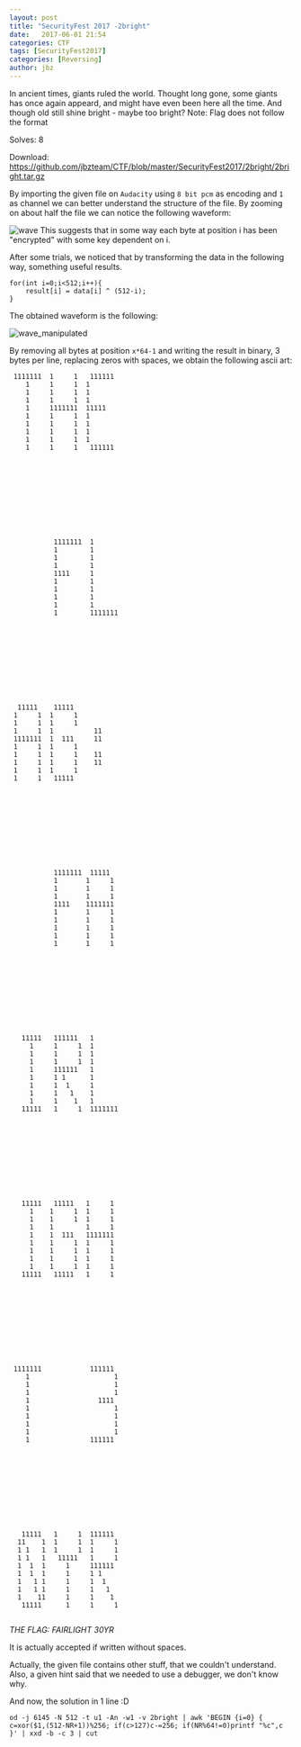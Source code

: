 ```yaml
---
layout: post
title: "SecurityFest 2017 -2bright"
date:   2017-06-01 21:54
categories: CTF
tags: [SecurityFest2017]
categories: [Reversing]
author: jbz
---
```




In ancient times, giants ruled the world. Thought long gone, some giants has once again appeard, and might have even been here all the time. And though old still shine bright - maybe too bright? Note: Flag does not follow the format

Solves: 8

Download: https://github.com/jbzteam/CTF/blob/master/SecurityFest2017/2bright/2bright.tar.gz

By importing the given file on `Audacity` using `8 bit pcm` as encoding  and `1` as channel we can better understand the structure of the file. By zooming on about half the file we can notice the following waveform:

![wave](https://raw.githubusercontent.com/jbzteam/CTF/master/SecurityFest2017/2bright/wave.png)
This suggests that in some way each byte at position i has been "encrypted" with some key dependent on i. 

After some trials, we noticed that by transforming the data in the following way, something useful results.

```
for(int i=0;i<512;i++){
    result[i] = data[i] ^ (512-i);
} 
```
 
The obtained waveform is the following:

![wave_manipulated](https://raw.githubusercontent.com/jbzteam/CTF/master/SecurityFest2017/2bright/wave_manipulated.png)

 By removing all bytes at position `x*64-1` and writing the result in binary, 3 bytes per line, replacing zeros with spaces, we obtain the following ascii art:

```
 1111111  1     1   111111   
    1     1     1  1         
    1     1     1  1         
    1     1     1  1         
    1     1111111  11111     
    1     1     1  1         
    1     1     1  1         
    1     1     1  1         
    1     1     1  1         
    1     1     1   111111   
                             
                             
                             
                             
                             
                             
                             
                             
                             
                             
                             
           1111111  1        
           1        1        
           1        1        
           1        1        
           1111     1        
           1        1        
           1        1        
           1        1        
           1        1        
           1        1111111  
                             
                             
                             
                             
                             
                             
                             
                             
                             
                             
                             
  11111    11111             
 1     1  1     1            
 1     1  1     1            
 1     1  1          11      
 1111111  1  111     11      
 1     1  1     1            
 1     1  1     1    11      
 1     1  1     1    11      
 1     1  1     1            
 1     1   11111             
                             
                             
                             
                             
                             
                             
                             
                             
                             
                             
                             
           1111111  11111    
           1       1     1   
           1       1     1   
           1       1     1   
           1111    1111111   
           1       1     1   
           1       1     1   
           1       1     1   
           1       1     1   
           1       1     1   
                             
                             
                             
                             
                             
                             
                             
                             
                             
                             
                             
   11111   111111   1        
     1     1     1  1        
     1     1     1  1        
     1     1     1  1        
     1     111111   1        
     1     1 1      1        
     1     1  1     1        
     1     1   1    1        
     1     1    1   1        
   11111   1     1  1111111  
                             
                             
                             
                             
                             
                             
                             
                             
                             
                             
                             
   11111   11111   1     1   
     1    1     1  1     1   
     1    1     1  1     1   
     1    1        1     1   
     1    1  111   1111111   
     1    1     1  1     1   
     1    1     1  1     1   
     1    1     1  1     1   
     1    1     1  1     1   
   11111   11111   1     1   
                             
                             
                             
                             
                             
                             
                             
                             
                             
                             
                             
 1111111            111111   
    1                     1  
    1                     1  
    1                     1  
    1                 1111   
    1                     1  
    1                     1  
    1                     1  
    1                     1  
    1               111111   
                             
                             
                             
                             
                             
                             
                             
                             
                             
                             
                             
   11111   1     1  111111   
  11    1  1     1  1     1  
  1 1   1  1     1  1     1  
  1 1   1   11111   1     1  
  1  1  1     1     111111   
  1  1  1     1     1 1      
  1   1 1     1     1  1     
  1   1 1     1     1   1    
  1    11     1     1    1   
   11111      1     1     1  
                             
```

*THE FLAG: FAIRLIGHT 30YR*

It is actually accepted if written without spaces.

Actually, the given file contains other stuff, that we couldn't understand. Also, a given hint said that we needed to use a debugger, we don't know why.

And now, the solution in 1 line :D

`od -j 6145 -N 512 -t u1 -An -w1 -v 2bright | awk 'BEGIN {i=0} { c=xor($1,(512-NR+1))%256; if(c>127)c-=256; if(NR%64!=0)printf "%c",c }' | xxd -b -c 3 | cut`
